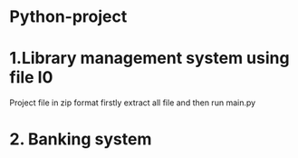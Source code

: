 # Python-project
#  1.Library management system using file I0
Project file in zip format firstly extract all file and then run main.py

# 2. Banking system 
